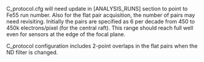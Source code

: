 C_protocol.cfg will need update in [ANALYSIS_RUNS] section to point to Fe55 run number.  Also
for the flat pair acquisition, the number of pairs may need
revisiting.  Initially the pairs are specified as 6 per decade from 450 to 450k electrons/pixel
(for the central raft).  This range should reach full well even for sensors at the edge of the
focal plane.

C_protocol configuration includes 2-point overlaps in the flat pairs when the ND
filter is changed.

